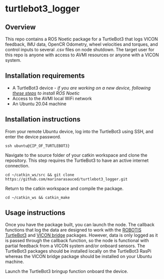 # turtlebot3_logger
## Overview
This repo contains a ROS Noetic package for a TurtleBot3 that logs VICON feedback, IMU data, OpenCR Odometry, wheel velocities and torques, and control inputs to several .csv files on node shutdown. The target user for this repo is anyone with access to AVMI resources or anyone with a VICON system.
## Installation requirements
- A TurtleBot3 device - *if you are working on a new device, following [these steps](https://emanual.robotis.com/docs/en/platform/turtlebot3/quick-start/) to install ROS Noetic*
- Access to the AVMI local WiFi network
- An Ubuntu 20.04 machine

## Installation instructions
From your remote Ubuntu device, log into the TurtleBot3 using SSH, and enter the device password.
```
ssh ubuntu@{IP_OF_TURTLEBOT3}
```
Navigate to the source folder of your catkin workspace and clone the repository. This step requires the TurtleBot3 to have an active internet connection.
```
cd ~/catkin_ws/src && git clone https://github.com/marinarasauced/turtlebot3_logger.git
```
Return to the catkin workspace and compile the package.
```
cd ~/catkin_ws && catkin_make
```
## Usage instructions
Once you have the package built, you can launch the node. The callback functions that log the data are designed to work with the [ROBOTIS TurtleBot3](https://github.com/ROBOTIS-GIT/turtlebot3) and [VICON bridge](https://github.com/ethz-asl/vicon_bridge) packages. However, data is only logged as it is passed through the callback function, so the node is functional with partial feedback from a VICON system and/or onboard sensors. The TurtleBot3 packages should be installed locally on the TurtleBot3 RasPi whereas the VICON bridge package should be installed on your Ubuntu machine.
  
Launch the TurtleBot3 bringup function onboard the device.

